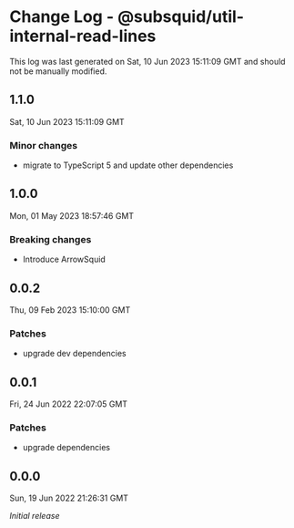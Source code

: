 # Change Log - @subsquid/util-internal-read-lines

This log was last generated on Sat, 10 Jun 2023 15:11:09 GMT and should not be manually modified.

## 1.1.0
Sat, 10 Jun 2023 15:11:09 GMT

### Minor changes

- migrate to TypeScript 5 and update other dependencies

## 1.0.0
Mon, 01 May 2023 18:57:46 GMT

### Breaking changes

- Introduce ArrowSquid

## 0.0.2
Thu, 09 Feb 2023 15:10:00 GMT

### Patches

- upgrade dev dependencies

## 0.0.1
Fri, 24 Jun 2022 22:07:05 GMT

### Patches

- upgrade dependencies

## 0.0.0
Sun, 19 Jun 2022 21:26:31 GMT

_Initial release_

